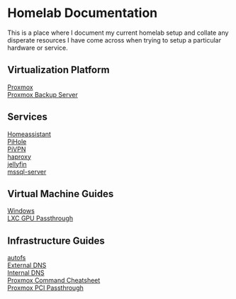 # Homelab Documentation
This is a place where I document my current homelab setup and collate any disperate 
resources I have come across when trying to setup a particular hardware or service.

## Virtualization Platform
[Proxmox](./proxmox_ve/README.md)  
[Proxmox Backup Server](./proxmox_bs/README.md)

## Services
[Homeassistant](./homeassistant/README.md)  
[PiHole](./pihole/README.md)  
[PiVPN](./pivpn/README.md)  
[haproxy](./haproxy/README.md)  
[jellyfin](./jellyfin/README.md)  
[mssql-server](./mssql-server/README.md)  

## Virtual Machine Guides
[Windows](./windows/README.md)  
[LXC GPU Passthrough](./proxmox_ve/lxc_gpu_passthrough.md)  

## Infrastructure Guides
[autofs](./autofs/README.md)  
[External DNS]()  
[Internal DNS]()  
[Proxmox Command Cheatsheet]()  
[Proxmox PCI Passthrough](./proxmox_ve/pci_passthrough.md)  
